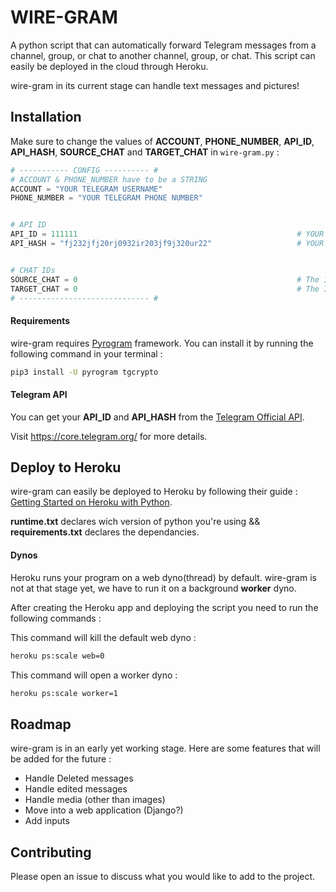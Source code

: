 # WIRE-GRAM
A python script that can automatically forward Telegram messages from a channel, group, or chat to another channel, group, or chat. This script can easily be deployed in the cloud through Heroku.

wire-gram in its current stage can handle text messages and pictures!

## Installation

Make sure to change the values of __ACCOUNT__, __PHONE_NUMBER__, __API_ID__, __API_HASH__, __SOURCE_CHAT__ and __TARGET_CHAT__ in ```wire-gram.py``` :
```python
# ----------- CONFIG ---------- #
# ACCOUNT & PHONE_NUMBER have to be a STRING
ACCOUNT = "YOUR TELEGRAM USERNAME"
PHONE_NUMBER = "YOUR TELEGRAM PHONE NUMBER"


# API ID
API_ID = 111111                                                 # YOUR TELEGRAM API ID
API_HASH = "fj232jfj20rj0932ir203jf9j320ur22"                   # YOUR TELEGRAM API HASH


# CHAT IDs
SOURCE_CHAT = 0                                                 # The ID of the chat where you want to listen for messages (can be a table of int for multiple source chats)
TARGET_CHAT = 0                                                 # The ID of the chat where you wanna forward messages to (can be a table of int for multiple target chats)
# ----------------------------- #
```


#### Requirements
wire-gram requires [Pyrogram](https://docs.pyrogram.org/) framework. You can install it by running the following command in your terminal :

```bash
pip3 install -U pyrogram tgcrypto
```

#### Telegram API
You can get your __API_ID__ and __API_HASH__ from the [Telegram Official API](https://my.telegram.org/).

Visit https://core.telegram.org/ for more details.

## Deploy to Heroku
wire-gram can easily be deployed to Heroku by following their guide : [Getting Started on Heroku with Python](https://devcenter.heroku.com/articles/getting-started-with-python).

__runtime.txt__ declares wich version of python you're using && __requirements.txt__ declares the dependancies.

#### Dynos
Heroku runs your program on a web dyno(thread) by default. wire-gram is not at that stage yet, we have to run it on a background __worker__ dyno.

 After creating the Heroku app and deploying the script you need to run the following commands :

This command will kill the default web dyno :

```bash
heroku ps:scale web=0
```

This command will open a worker dyno :

```bash
heroku ps:scale worker=1
```

## Roadmap
wire-gram is in an early yet working stage. Here are some features that will be added for the future :

* Handle Deleted messages
* Handle edited messages
* Handle media (other than images)
* Move into a web application (Django?)
* Add inputs

## Contributing
Please open an issue to discuss what you would like to add to the project.